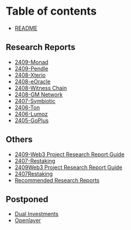# Table of contents

* [README](README.md)

## Research Reports

* [2409-Monad](2409-Monad/README.md)
* [2409-Pendle](research-reports/2409-pendle.md)
* [2408-Xterio](2408-Xterio/README.md)
* [2408-eOracle](2408-eOracle/README.md)
* [2408-Witness Chain](<2408-Witness Chain/README.md>)
* [2408-GM Network](<2408-GM Network/README.md>)
* [2407-Symbiotic](2407-Symbiotic/README.md)
* [2406-Ton](research-reports/2406-ton.md)
* [2406-Lumoz](research-reports/2406-lumoz.md)
* [2405-GoPlus](research-reports/2405-goplus.md)

## Others

* [2409-Web3 Project Research Report Guide](others/2409-web3-project-research-report-guide.md)
* [2407-Restaking](2407-Restaking/"再质押赛道第一课PPT%20LYS%20Lab%20讲师Peyton.pdf")
* [2409Web3 Project Research Report Guide](others/2409web3-project-research-report-guide.md)
* [2407Restaking](others/2407restaking.md)
* [Recommended Research Reports](<Recommended Research Reports/README.md>)

## Postponed

* [Dual Investments](<Dual Investments(Postponed)/README.md>)
* [Openlayer](Openlayer\(Postponed\)/README.md)
